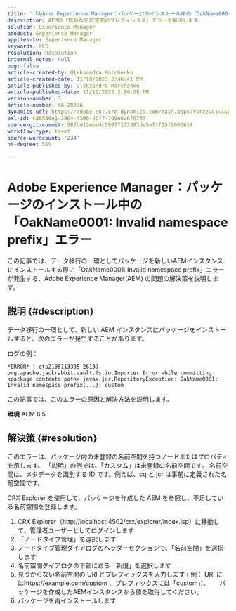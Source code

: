 ```yaml
---
title: '「Adobe Experience Manager：パッケージのインストール中の「OakName0001: Invalid namespace prefix」エラー」'
description: AEMの「無効な名前空間のプレフィックス」エラーを解決します。
solution: Experience Manager
product: Experience Manager
applies-to: Experience Manager
keywords: KCS
resolution: Resolution
internal-notes: null
bug: false
article-created-by: Oleksandra Marchenko
article-created-date: 11/10/2023 2:46:41 PM
article-published-by: Oleksandra Marchenko
article-published-date: 11/10/2023 3:00:38 PM
version-number: 3
article-number: KA-20396
dynamics-url: https://adobe-ent.crm.dynamics.com/main.aspx?forceUCI=1&pagetype=entityrecord&etn=knowledgearticle&id=76fa5df0-d77f-ee11-8179-6045bd006149
exl-id: c38568e1-2964-4196-80f7-709e6a6f6737
source-git-commit: 587bd12eee4c59977122393de5e73f15f6062614
workflow-type: tm+mt
source-wordcount: '234'
ht-degree: 51%

---
```


# Adobe Experience Manager：パッケージのインストール中の「OakName0001: Invalid namespace prefix」エラー


この記事では、データ移行の一環としてパッケージを新しいAEMインスタンスにインストールする際に「OakName0001: Invalid namespace prefix」エラーが発生する、Adobe Experience Manager(AEM) の問題の解決策を説明します。

## 説明 {#description}


データ移行の一環として、新しい AEM インスタンスにパッケージをインストールすると、次のエラーが発生することがあります。

ログの例：


```
*ERROR* [ qtp2105113305-2613]  org.apache.jackrabbit.vault.fs.io.Importer Error while committing <package contents path> javax.jcr.RepositoryException: OakName0001: Invalid namespace prefix(...): custom
```




この記事では、このエラーの原因と解決方法を説明します。

<b>環境</b>
AEM 6.5


## 解決策 {#resolution}


このエラーは、パッケージ内の未登録の名前空間を持つノードまたはプロパティを示します。
「説明」の例では、「カスタム」は未登録の名前空間です。
名前空間は、メタデータを識別する ID です。例えば、cq と jcr は事前に定義された名前空間です。

CRX Explorer を使用して、パッケージを作成した AEM を参照し、不足している名前空間を登録します。

1. CRX Explorer（http://localhost:4502/crx/explorer/index.jsp）に移動して、管理者ユーザーとしてログインします
2. 「ノードタイプ管理」を選択します
3. ノードタイプ管理ダイアログのヘッダーセクションで、「名前空間」を選択します
4. 名前空間ダイアログの下部にある「新規」を選択します
5. 見つからない名前空間の URI とプレフィックスを入力します ( 例： URI にはhttps://example.com/custom 、プレフィックスには「custom」)。
     パッケージを作成したAEMインスタンスから値を取得してください。
6. パッケージを再インストールします

